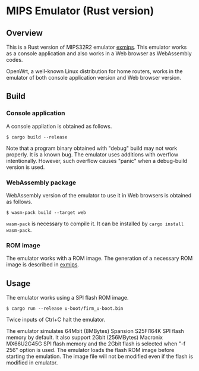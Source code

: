 # MIPS Emulator (Rust version)

## Overview

This is a Rust version of MIPS32R2 emulator [exmips](https://github.com/nkito/exmips "exmips").
This emulator works as a console application and also works in a Web browser as WebAssembly codes.

OpenWrt, a well-known Linux distribution for home routers, works in the emulator of both console application version and Web browser version.

## Build

### Console application
A console appliation is obtained as follows.
```
$ cargo build --release
```
Note that a program binary obtained with "debug" build may not work properly. It is a known bug.
The emulator uses additions with overflow intentionally. However, such overflow causes "panic" when a debug-build version is used.

### WebAssembly package
WebAssembly version of the emulator to use it in Web browsers is obtained as follows.
```
$ wasm-pack build --target web
```
``wasm-pack`` is necessary to compile it. It can be installed by ``cargo install wasm-pack``. 

### ROM image

The emulator works with a ROM image. The generation of a necessary ROM image is described in [exmips](https://github.com/nkito/exmips "exmips").

## Usage

The emulator works using a SPI flash ROM image.

```
$ cargo run --release u-boot/firm_u-boot.bin
```
Twice inputs of Ctrl+C halt the emulator.

The emulator simulates 64Mbit (8MBytes) Spansion S25Fl164K SPI flash memory by default. 
It also support 2Gbit (256MBytes) Macronix MX66U2G45G SPI flash memory and the 2Gbit flash is selected when "-f 256" option is used. 
The emulator loads the flash ROM image before starting the emulation. 
The image file will not be modified even if the flash is modified in emulator.

